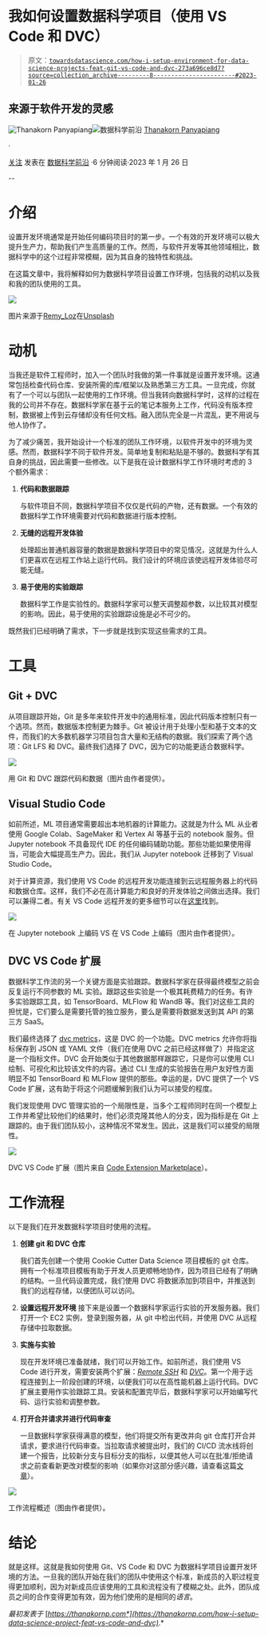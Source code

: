 # 我如何设置数据科学项目（使用 VS Code 和 DVC）

> 原文：[`towardsdatascience.com/how-i-setup-environment-for-data-science-projects-feat-git-vs-code-and-dvc-273a696ce8d7?source=collection_archive---------8-----------------------#2023-01-26`](https://towardsdatascience.com/how-i-setup-environment-for-data-science-projects-feat-git-vs-code-and-dvc-273a696ce8d7?source=collection_archive---------8-----------------------#2023-01-26)

## 来源于软件开发的灵感

[](https://medium.com/@thanakornpanyapiang?source=post_page-----273a696ce8d7--------------------------------)![Thanakorn Panyapiang](https://medium.com/@thanakornpanyapiang?source=post_page-----273a696ce8d7--------------------------------)[](https://towardsdatascience.com/?source=post_page-----273a696ce8d7--------------------------------)![数据科学前沿](https://towardsdatascience.com/?source=post_page-----273a696ce8d7--------------------------------) [Thanakorn Panyapiang](https://medium.com/@thanakornpanyapiang?source=post_page-----273a696ce8d7--------------------------------)

·

[关注](https://medium.com/m/signin?actionUrl=https%3A%2F%2Fmedium.com%2F_%2Fsubscribe%2Fuser%2F3946a0d40f8c&operation=register&redirect=https%3A%2F%2Ftowardsdatascience.com%2Fhow-i-setup-environment-for-data-science-projects-feat-git-vs-code-and-dvc-273a696ce8d7&user=Thanakorn+Panyapiang&userId=3946a0d40f8c&source=post_page-3946a0d40f8c----273a696ce8d7---------------------post_header-----------) 发表在 [数据科学前沿](https://towardsdatascience.com/?source=post_page-----273a696ce8d7--------------------------------) ·6 分钟阅读·2023 年 1 月 26 日[](https://medium.com/m/signin?actionUrl=https%3A%2F%2Fmedium.com%2F_%2Fvote%2Ftowards-data-science%2F273a696ce8d7&operation=register&redirect=https%3A%2F%2Ftowardsdatascience.com%2Fhow-i-setup-environment-for-data-science-projects-feat-git-vs-code-and-dvc-273a696ce8d7&user=Thanakorn+Panyapiang&userId=3946a0d40f8c&source=-----273a696ce8d7---------------------clap_footer-----------)

--

[](https://medium.com/m/signin?actionUrl=https%3A%2F%2Fmedium.com%2F_%2Fbookmark%2Fp%2F273a696ce8d7&operation=register&redirect=https%3A%2F%2Ftowardsdatascience.com%2Fhow-i-setup-environment-for-data-science-projects-feat-git-vs-code-and-dvc-273a696ce8d7&source=-----273a696ce8d7---------------------bookmark_footer-----------)

# 介绍

设置开发环境通常是开始任何编码项目时的第一步。一个有效的开发环境可以极大提升生产力，帮助我们产生高质量的工作。然而，与软件开发等其他领域相比，数据科学中的这个过程非常模糊，因为其自身的独特性和挑战。

在这篇文章中，我将解释如何为数据科学项目设置工作环境，包括我的动机以及我和我的团队使用的工具。

![](img/81d81dcf13120361caf70fffa9b7c47b.png)

图片来源于[Remy_Loz](https://unsplash.com/@remyloz?utm_source=medium&utm_medium=referral)在[Unsplash](https://unsplash.com/?utm_source=medium&utm_medium=referral)

# 动机

当我还是软件工程师时，加入一个团队时我做的第一件事就是设置开发环境。这通常包括检查代码仓库、安装所需的库/框架以及熟悉第三方工具。一旦完成，你就有了一个可以与团队一起使用的工作环境。但当我转向数据科学时，这样的过程在我的公司并不存在。数据科学家在基于云的笔记本服务上工作，代码没有版本控制，数据被上传到云存储却没有任何文档。融入团队完全是一片混乱，更不用说与他人协作了。

为了减少痛苦，我开始设计一个标准的团队工作环境，以软件开发中的环境为灵感。然而，数据科学不同于软件开发。简单地复制和粘贴是不够的。数据科学有其自身的挑战，因此需要一些修改。以下是我在设计数据科学工作环境时考虑的 3 个额外需求：

1.  **代码和数据跟踪**

    与软件项目不同，数据科学项目不仅仅是代码的产物，还有数据。一个有效的数据科学工作环境需要对代码和数据进行版本控制。

1.  **无缝的远程开发体验**

    处理超出普通机器容量的数据是数据科学项目中的常见情况，这就是为什么人们更喜欢在远程工作站上运行代码。我们设计的环境应该使远程开发体验尽可能无缝。

1.  **易于使用的实验跟踪**

    数据科学工作是实验性的。数据科学家可以整天调整超参数，以比较其对模型的影响。因此，易于使用的实验跟踪设施是必不可少的。

既然我们已经明确了需求，下一步就是找到实现这些需求的工具。

# 工具

## Git + DVC

从项目跟踪开始，Git 是多年来软件开发中的通用标准，因此代码版本控制只有一个选项。然而，数据版本控制更为棘手。Git 被设计用于处理小型和基于文本的文件，而我们的大多数机器学习项目包含大量和无结构的数据。我们探索了两个选项：Git LFS 和 DVC。最终我们选择了 DVC，因为它的功能更适合数据科学。

![](img/37bb7b4c65c6ad8aec19217768220286.png)

用 Git 和 DVC 跟踪代码和数据（图片由作者提供）。

## Visual Studio Code

如前所述，ML 项目通常需要超出本地机器的计算能力。这就是为什么 ML 从业者使用 Google Colab、SageMaker 和 Vertex AI 等基于云的 notebook 服务。但 Jupyter notebook 不具备现代 IDE 的任何编码辅助功能。那些功能如果使用得当，可能会大幅提高生产力。因此，我们从 Jupyter notebook 迁移到了 Visual Studio Code。

对于计算资源，我们使用 VS Code 的远程开发功能连接到云远程服务器上的代码和数据仓库。这样，我们不必在高计算能力和良好的开发体验之间做出选择。我们可以兼得二者。有关 VS Code 远程开发的更多细节可以在[这里](https://code.visualstudio.com/docs/remote/ssh)找到。

![](img/26bdf81904050c59d10be50f08f86a95.png)

在 Jupyter notebook 上编码 VS 在 VS Code 上编码（图片由作者提供）。

## DVC VS Code 扩展

数据科学工作流的另一个关键方面是实验跟踪。数据科学家在获得最终模型之前会反复运行不同参数的 ML 实验。跟踪这些实验是一个极其耗费精力的任务。有许多实验跟踪工具，如 TensorBoard、MLFlow 和 WandB 等。我们对这些工具的担忧是，它们要么是需要托管的独立服务，要么是需要将数据发送到其 API 的第三方 SaaS。

我们最终选择了 [dvc metrics](https://dvc.org/doc/command-reference/metrics)，这是 DVC 的一个功能。DVC metrics 允许你将指标保存到 JSON 或 YAML 文件（我们在使用 DVC 之前已经这样做了）并指定这是一个指标文件。DVC 会开始类似于其他数据那样跟踪它，只是你可以使用 CLI 绘制、可视化和比较该文件的内容。通过 CLI 生成的实验报告在用户友好性方面明显不如 TensorBoard 和 MLFlow 提供的那些。幸运的是，DVC 提供了一个 VS Code 扩展，这有助于将这个问题缓解到我们认为可以接受的程度。

我们发现使用 DVC 管理实验的一个局限性是，当多个工程师同时在同一个模型上工作并希望比较他们的结果时，他们必须克隆其他人的分支，因为指标是在 Git 上跟踪的。由于我们团队较小，这种情况不常发生。因此，这是我们可以接受的局限性。

![](img/8a86cfb98746e587dc8c795971edc671.png)

DVC VS Code 扩展（图片来自 [Code Extension Marketplace](https://marketplace.visualstudio.com/items?itemName=Iterative.dvc)）。

# 工作流程

以下是我们在开发数据科学项目时使用的流程。

1.  **创建 git 和 DVC 仓库**

    我们首先创建一个使用 Cookie Cutter Data Science 项目模板的 git 仓库。拥有一个标准项目模板有助于开发人员更顺畅地协作，因为项目已经有了明确的结构。一旦代码设置完成，我们使用 DVC 将数据添加到项目中，并推送到我们的远程存储，以便团队可以访问。

1.  **设置远程开发环境** 接下来是设置一个数据科学家运行实验的开发服务器。我们打开一个 EC2 实例，登录到服务器，从 git 中检出代码，并使用 DVC 从远程存储中拉取数据。

1.  **实施与实验**

    现在开发环境已准备就绪，我们可以开始工作。如前所述，我们使用 VS Code 进行开发，需要安装两个扩展：[*Remote SSH*](https://code.visualstudio.com/docs/remote/ssh) 和 [*DVC*](https://marketplace.visualstudio.com/items?itemName=Iterative.dvc)。第一个用于远程连接到上一阶段创建的环境，以便我们可以在高性能机器上运行代码。DVC 扩展主要用作实验跟踪工具。安装和配置完毕后，数据科学家可以开始编写代码、运行实验和调整参数。

1.  **打开合并请求并进行代码审查**

    一旦数据科学家获得满意的模型，他们将提交所有更改并向 git 仓库打开合并请求，要求进行代码审查。当拉取请求被提出时，我们的 CI/CD 流水线将创建一个报告，比较新分支与目标分支的指标，以便其他人可以在批准/拒绝请求之前查看新更改对模型的影响（如果你对这部分感兴趣，请查看这篇[文章](https://medium.com/towards-data-science/how-i-apply-continuous-integration-to-machine-learning-projects-8273274a565a)）。

![](img/842fd1f27796c8a86733c4421ad03010.png)

工作流程概述（图由作者提供）。

# 结论

就是这样。这就是我如何使用 Git、VS Code 和 DVC 为数据科学项目设置开发环境的方法。一旦我的团队开始在我们的团队中使用这个标准，新成员的入职过程变得更加顺利，因为对新成员应该使用的工具和流程没有了模糊之处。此外，团队成员之间的合作变得更加有效，因为他们使用的是相同的*语言*。

*最初发表于* [*https://thanakornp.com*](https://thanakornp.com/how-i-setup-data-science-project-feat-vs-code-and-dvc)*.*
